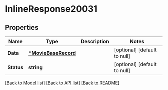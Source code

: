 # InlineResponse20031

## Properties
Name | Type | Description | Notes
------------ | ------------- | ------------- | -------------
**Data** | [***MovieBaseRecord**](MovieBaseRecord.md) |  | [optional] [default to null]
**Status** | **string** |  | [optional] [default to null]

[[Back to Model list]](../README.md#documentation-for-models) [[Back to API list]](../README.md#documentation-for-api-endpoints) [[Back to README]](../README.md)


